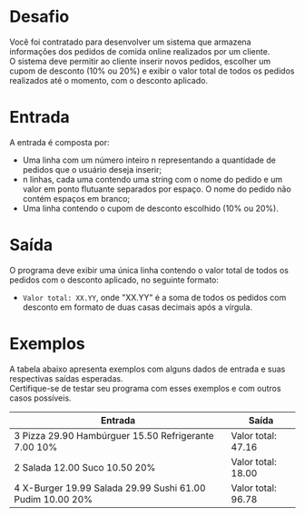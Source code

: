# Desafio
Você foi contratado para desenvolver um sistema que armazena informações dos pedidos de comida online realizados por um cliente.  
O sistema deve permitir ao cliente inserir novos pedidos, escolher um cupom de desconto (10% ou 20%) e exibir o valor total de todos os pedidos realizados até o momento, com o desconto aplicado.

# Entrada
A entrada é composta por:

* Uma linha com um número inteiro n representando a quantidade de pedidos que o usuário deseja inserir;
* n linhas, cada uma contendo uma string com o nome do pedido e um valor em ponto flutuante separados por espaço. O nome do pedido não contém espaços em branco;
* Uma linha contendo o cupom de desconto escolhido (10% ou 20%).

# Saída
O programa deve exibir uma única linha contendo o valor total de todos os pedidos com o desconto aplicado, no seguinte formato:

* `Valor total: XX.YY`, onde "XX.YY" é a soma de todos os pedidos com desconto em formato de duas casas decimais após a vírgula.

# Exemplos
A tabela abaixo apresenta exemplos com alguns dados de entrada e suas respectivas saídas esperadas.  
Certifique-se de testar seu programa com esses exemplos e com outros casos possíveis.

| Entrada	| Saída |
| - | - |
| 3 Pizza 29.90 Hambúrguer 15.50 Refrigerante 7.00 10%	| Valor total: 47.16 |
| 2 Salada 12.00 Suco 10.50 20% | Valor total: 18.00 |
| 4 X-Burger 19.99 Salada 29.99 Sushi 61.00 Pudim 10.00 20% |	Valor total: 96.78 |

